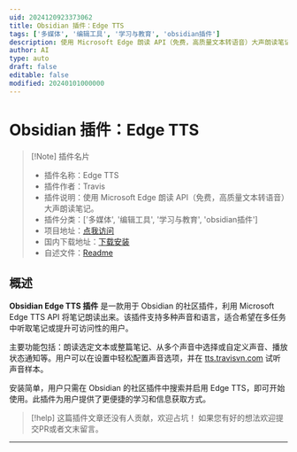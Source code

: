```yaml
---
uid: 2024120923373062
title: Obsidian 插件：Edge TTS
tags: ['多媒体', '编辑工具', '学习与教育', 'obsidian插件']
description: 使用 Microsoft Edge 朗读 API（免费，高质量文本转语音）大声朗读笔记。
author: AI
type: auto
draft: false
editable: false
modified: 20240101000000
---
```


# Obsidian 插件：Edge TTS

> [!Note] 插件名片
> - 插件名称：Edge TTS
> - 插件作者：Travis
> - 插件说明：使用 Microsoft Edge 朗读 API（免费，高质量文本转语音）大声朗读笔记。
> - 插件分类：['多媒体', '编辑工具', '学习与教育', 'obsidian插件']
> - 项目地址：[点我访问](https://github.com/travisvn/obsidian-edge-tts)
> - 国内下载地址：[下载安装](https://pkmer.cn/products/plugin/pluginMarket/?edge-tts)
> - 自述文件：[Readme](https://ghproxy.net/https://raw.githubusercontent.com/travisvn/obsidian-edge-tts/master/README.md)



## 概述

**Obsidian Edge TTS 插件** 是一款用于 Obsidian 的社区插件，利用 Microsoft Edge TTS API 将笔记朗读出来。该插件支持多种声音和语言，适合希望在多任务中听取笔记或提升可访问性的用户。

主要功能包括：朗读选定文本或整篇笔记、从多个声音中选择或自定义声音、播放状态通知等。用户可以在设置中轻松配置声音选项，并在 [tts.travisvn.com](https://tts.travisvn.com) 试听声音样本。

安装简单，用户只需在 Obsidian 的社区插件中搜索并启用 Edge TTS，即可开始使用。此插件为用户提供了更便捷的学习和信息获取方式。


> [!help] 
> 这篇插件文章还没有人贡献，欢迎占坑！
> 如果您有好的想法欢迎提交PR或者文末留言。
> 

---



